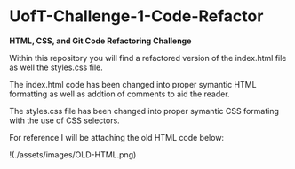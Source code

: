 # UofT-Challenge-1-Code-Refactor
**HTML, CSS, and Git Code Refactoring Challenge**

Within this repository you will find a refactored version of the index.html file as well the styles.css file.

The index.html code has been changed into proper symantic HTML formatting as well as addtion of comments to aid the reader.

The styles.css file has been changed into proper symantic CSS formating with the use of CSS selectors.

For reference I will be attaching the old HTML code below:

!(./assets/images/OLD-HTML.png)














